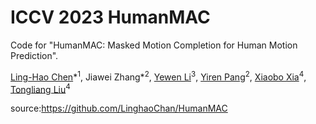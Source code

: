 # ICCV 2023 HumanMAC

Code for "HumanMAC: Masked Motion Completion for Human Motion Prediction".

[Ling-Hao Chen](https://lhchen.top/)\*<sup>1</sup>, Jiawei Zhang\*<sup>2</sup>, [Yewen Li](https://scholar.google.com/citations?user=W5796yEAAAAJ)<sup>3</sup>, [Yiren Pang](https://www.linkedin.com/in/yrpang/)<sup>2</sup>, [Xiaobo Xia](https://xiaoboxia.github.io/)<sup>4</sup>, [Tongliang Liu](https://tongliang-liu.github.io/)<sup>4</sup>

source:https://github.com/LinghaoChan/HumanMAC

